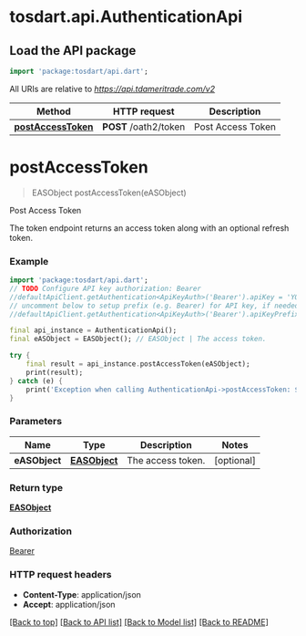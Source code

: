 # tosdart.api.AuthenticationApi

## Load the API package
```dart
import 'package:tosdart/api.dart';
```

All URIs are relative to *https://api.tdameritrade.com/v2*

Method | HTTP request | Description
------------- | ------------- | -------------
[**postAccessToken**](AuthenticationApi.md#postAccessToken) | **POST** /oath2/token | Post Access Token


# **postAccessToken**
> EASObject postAccessToken(eASObject)

Post Access Token

The token endpoint returns an access token along with an optional refresh token.

### Example 
```dart
import 'package:tosdart/api.dart';
// TODO Configure API key authorization: Bearer
//defaultApiClient.getAuthentication<ApiKeyAuth>('Bearer').apiKey = 'YOUR_API_KEY';
// uncomment below to setup prefix (e.g. Bearer) for API key, if needed
//defaultApiClient.getAuthentication<ApiKeyAuth>('Bearer').apiKeyPrefix = 'Bearer';

final api_instance = AuthenticationApi();
final eASObject = EASObject(); // EASObject | The access token.

try { 
    final result = api_instance.postAccessToken(eASObject);
    print(result);
} catch (e) {
    print('Exception when calling AuthenticationApi->postAccessToken: $e\n');
}
```

### Parameters

Name | Type | Description  | Notes
------------- | ------------- | ------------- | -------------
 **eASObject** | [**EASObject**](EASObject.md)| The access token. | [optional] 

### Return type

[**EASObject**](EASObject.md)

### Authorization

[Bearer](../README.md#Bearer)

### HTTP request headers

 - **Content-Type**: application/json
 - **Accept**: application/json

[[Back to top]](#) [[Back to API list]](../README.md#documentation-for-api-endpoints) [[Back to Model list]](../README.md#documentation-for-models) [[Back to README]](../README.md)

